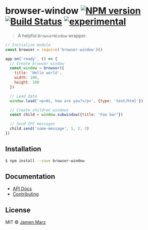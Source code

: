 # browser-window [![NPM version](https://badge.fury.io/js/browser-window.svg)](https://npmjs.org/package/browser-window) [![Build Status](https://travis-ci.org/jamen/browser-window.svg?branch=master)](https://travis-ci.org/jamen/browser-window) [![experimental](http://badges.github.io/stability-badges/dist/experimental.svg)](http://github.com/badges/stability-badges)

> A helpful `BrowserWindow` wrapper.

```js
// Initialize module
const browser = require('browser-window')()

app.on('ready', () => {
  // Create browser window
  const window = browser({
    title: 'Hello world',
    width: 100,
    height: 100
  })

  // Load data
  window.load('<p>Hi, how are you?</p>', {type: 'text/html'})

  // Create children windows
  const child = window.subwindow({title: 'Foo bar'})

  // Send IPC messages
  child.send('some-message', 1, 2, 3)
})
```

## Installation

```sh
$ npm install --save browser-window
```

## Documentation

 - [API Docs](docs/API.md)
 - [Contributing](contributing.md)

## License

MIT © [Jamen Marz](https://github.com/jamen)
